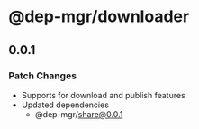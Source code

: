 # @dep-mgr/downloader

## 0.0.1

### Patch Changes

- Supports for download and publish features
- Updated dependencies
  - @dep-mgr/share@0.0.1
